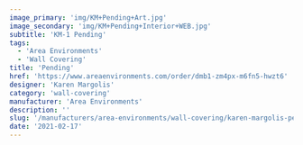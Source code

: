 ```yaml
---
image_primary: 'img/KM+Pending+Art.jpg'
image_secondary: 'img/KM+Pending+Interior+WEB.jpg'
subtitle: 'KM-1 Pending'
tags:
  - 'Area Environments'
  - 'Wall Covering'
title: 'Pending'
href: 'https://www.areaenvironments.com/order/dmb1-zm4px-m6fn5-hwzt6'
designer: 'Karen Margolis'
category: 'wall-covering'
manufacturer: 'Area Environments'
description: ''
slug: '/manufacturers/area-environments/wall-covering/karen-margolis-pending'
date: '2021-02-17'
---
```


